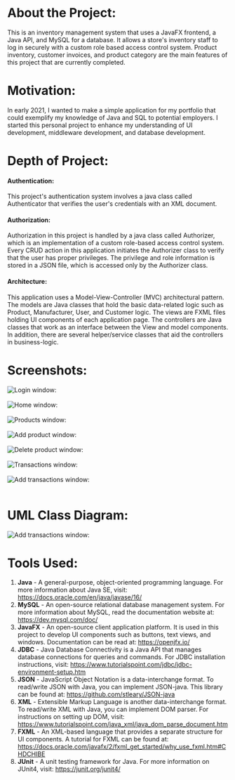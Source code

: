 # About the Project:

This is an inventory management system that uses a JavaFX frontend, a
Java API, and MySQL for a database. It allows a store's 
inventory staff to log in securely with a custom role based access control 
system. Product inventory, customer invoices, and 
product category are the main features of this project that are
currently completed. 

# Motivation:
In early 2021, I wanted to make a simple application for my portfolio that
could exemplify my knowledge of Java and SQL to potential employers. 
I started this personal project to enhance my understanding of UI 
development, middleware development, and database development.

# Depth of Project:
#### Authentication:
This project's authentication system involves a java class 
called Authenticator that verifies the user's credentials with 
an XML document.

#### Authorization:
Authorization in this project is handled by a java class called 
Authorizer, which is an implementation of a custom role-based access 
control system. Every CRUD action in this application initiates
the Authorizer class to verify that the user has proper 
privileges. The privilege and role information is stored in a 
JSON file, which is accessed only by the Authorizer class.

#### Architecture:
This application uses a Model-View-Controller (MVC) architectural 
pattern. The models are Java classes that hold the basic data-related 
logic such as Product, Manufacturer, User, and Customer logic. The views
are FXML files holding UI components of each application page.
The controllers are Java classes that work as an interface between 
the View and model components. In addition, there are several helper/service
classes that aid the controllers in business-logic.


# Screenshots:
![Login window:](src/main/resources/screenshots/Login_2-12-21.jpg)
<br/><br/>
![Home window:](src/main/resources/screenshots/Home_4-30-21.jpg)
<br/><br/>
![Products window:](src/main/resources/screenshots/Products_2-18-21.jpg)
<br/><br/>
![Add product window:](src/main/resources/screenshots/AddProduct_4-30-21.jpg)
<br/><br/>
![Delete product window:](src/main/resources/screenshots/DeleteProduct_4-30-21.jpg)
<br/><br/>
![Transactions window:](src/main/resources/screenshots/Transactions_4-30-21.jpg)
<br/><br/>
![Add transactions window:](src/main/resources/screenshots/AddTransaction_4-30-21.jpg)
<br/><br/>

# UML Class Diagram:
![Add transactions window:](src/main/resources/UML/Class_Diagram.jpg)

# Tools Used:
1. **Java** - A general-purpose, object-oriented programming language. For more
   information about Java SE, visit: 
   https://docs.oracle.com/en/java/javase/16/
2. **MySQL** - An open-source relational database management system.
   For more information about MySQL, read the documentation website at:
   https://dev.mysql.com/doc/
3. **JavaFX** - An open-source client application platform. It is used in 
   this project to develop UI components such as buttons, text views,
   and windows. Documentation can be read at: https://openjfx.io/
4. **JDBC** - Java Database Connectivity is a Java API that manages
   database connections for queries and commands. For JDBC installation 
   instructions, visit: 
   https://www.tutorialspoint.com/jdbc/jdbc-environment-setup.htm
5. **JSON** - JavaScript Object Notation is a data-interchange format.
   To read/write JSON with Java, you can implement JSON-java. This
   library can be found at: https://github.com/stleary/JSON-java
6. **XML** - Extensible Markup Language is another data-interchange format.
   To read/write XML with Java, you can implement DOM parser. For
   instructions on setting up DOM, visit: 
   https://www.tutorialspoint.com/java_xml/java_dom_parse_document.htm
7. **FXML** - An XML-based language that provides a separate structure
   for UI components. A tutorial for FXML can be found at: 
   https://docs.oracle.com/javafx/2/fxml_get_started/why_use_fxml.htm#CHDCHIBE
8. **JUnit** - A unit testing framework for Java. For more information on
   JUnit4, visit: https://junit.org/junit4/
